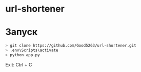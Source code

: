 # url-shortener

# Запуск
```bash
> git clone https://github.com/Good5263/url-shortener.git
> .env\Scripts\activate
> python app.py
```
Exit: Ctrl + C
